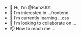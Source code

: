 - 👋 Hi, I’m @Ramz001
- 👀 I’m interested in ...frontend
- 🌱 I’m currently learning ...css
- 💞️ I’m looking to collaborate on ...
- 📫 How to reach me ...

<!---
Ramz001/Ramz001 is a ✨ special ✨ repository because its `README.md` (this file) appears on your GitHub profile.
You can click the Preview link to take a look at your changes.
--->
